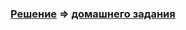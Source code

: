 ### [Решение](https://github.com/Cliffart44/Java_hw_2.3.1/blob/master/src) => [домашнего задания](https://github.com/netology-code/javaqa-homeworks/tree/master/maven-junit#%D0%B7%D0%B0%D0%B4%D0%B0%D1%87%D0%B0-1---%D0%B4%D0%BE%D0%BF%D0%B8%D1%81%D1%8B%D0%B2%D0%B0%D0%B5%D0%BC-%D1%82%D0%B5%D1%81%D1%82%D1%8B)
